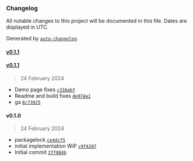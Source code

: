 ### Changelog

All notable changes to this project will be documented in this file. Dates are displayed in UTC.

Generated by [`auto-changelog`](https://github.com/CookPete/auto-changelog).

#### [v0.1.1](https://github.com/MaximeIJ/css-text/compare/v0.1.1...v0.1.1)

#### [v0.1.1](https://github.com/MaximeIJ/css-text/compare/v0.1.0...v0.1.1)

> 24 February 2024

- Demo page fixes [`c316ebf`](https://github.com/MaximeIJ/css-text/commit/c316ebf845035b267cc87c0f7d169996dfe5db67)
- Readme and build fixes [`de974a1`](https://github.com/MaximeIJ/css-text/commit/de974a111ae22335f4e872c50ed14b4b162e0e4a)
- ga [`6c73925`](https://github.com/MaximeIJ/css-text/commit/6c7392527220e1c9d401268645f6fda077d0ac9a)

#### v0.1.0

> 24 February 2024

- packagelock [`ce4dcf5`](https://github.com/MaximeIJ/css-text/commit/ce4dcf52a34efc5aff2ecfabc04aabc9dbc86569)
- initial implementation WiP [`c9f4287`](https://github.com/MaximeIJ/css-text/commit/c9f4287e876b60647104739ac2b73d1cd177bad1)
- Initial commit [`2ff084b`](https://github.com/MaximeIJ/css-text/commit/2ff084bdd6f6d9548c2de4b5d87f8b0b440a4bef)
